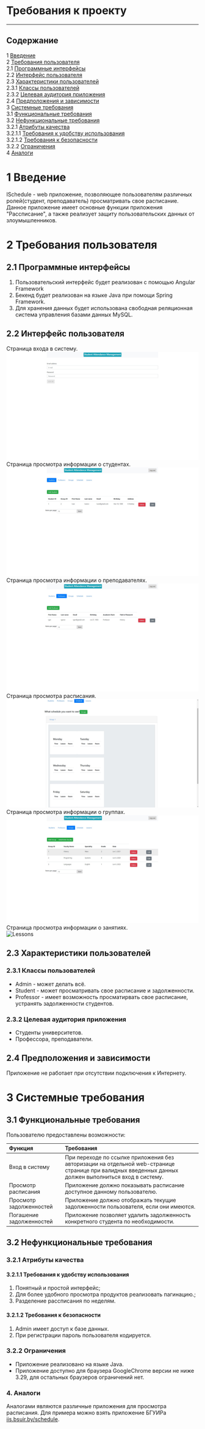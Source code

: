 # Требования к проекту
---

## Содержание

1 [Введение](#intro) <br/>
2 [Требования пользователя](#user_requirements)  
2.1 [Программные интерфейсы](#software_interfaces)  
2.2 [Интерфейс пользователя](#user_interface)  
2.3 [Характеристики пользователей](#user_specifications)  
2.3.1 [Классы пользователей](#user_classes)  
2.3.2 [Целевая аудитория приложения](#application_audience)  
2.4 [Предположения и зависимости](#assumptions_and_dependencies)  
3 [Системные требования](#system_requirements)  
3.1 [Функциональные требования](#functional_requirements)  
3.2 [Нефункциональные требования](#non-functional_requirements)  
3.2.1 [Атрибуты качества](#quality_attributes)  
3.2.1.1 [Требования к удобству использования](#requirements_for_ease_of_use)  
3.2.1.2 [Требования к безопасности](#security_requirements)  
3.2.2 [Ограничения](#limitations) <br/>
4 [Аналоги](#analogues)   

<a name="intro"/>

# 1 Введение
ISchedule - web приложение, позволяющее пользователям различных ролей(студент, преподаватель) просматривать свое расписание. Данное приложение имеет основные функции приложения "Рассписание", а также реализует защиту пользовательских данных от злоумышленников.

<a name="user_requirements"/>

# 2 Требования пользователя

<a name="software_interfaces"/>

## 2.1 Программные интерфейсы
1. Пользовательский интерфейс будет реализован с помощью Angular Framework
2. Бекенд будет реализован на языке Java при помощи Spring Framework.
3. Для хранения данных будет использована свободная реляционная система управления базами данных MySQL.

<a name="user_interface"/>

## 2.2 Интерфейс пользователя
Страница входа в систему.
![Sign in](../Mockups/Login.jpg)  
Страница просмотра информации о студентах.
![Students](../Mockups/Students.jpg)  
Страница просмотра информации о преподавателях.
![Professors](../Mockups/Professors.jpg)  
Страница просмотра расписания.  
![Schedule](../Mockups/Schedule.jpg)  
Страница просмотра информации о группах.
![Groups](../Mockups/Groups.jpg)  
Страница просмотра информации о занятиях.  
![Lessons](../Mockups/Lessons.png)  

<a name="user_specifications"/>

## 2.3 Характеристики пользователей

<a name="user_classes"/>

### 2.3.1 Классы пользователей

* Admin - может делать всё.
* Student - может просматривать свое расписание и задолженности.
* Professor - имеет возможность просматирвать свое расписание, устранять задолженности студентов.

<a name="application_audience"/>

### 2.3.2 Целевая аудитория приложения

* Студенты университетов.
* Профессора, преподаватели.

<a name="assumptions_and_dependencies"/>

## 2.4 Предположения и зависимости
Приложение не работает при отсутствии подключения к Интернету.

<a name="system_requirements"/>

# 3 Системные требования

<a name="functional_requirements"/>

## 3.1 Функциональные требования

Пользователю предоставлены возможности:

| Функция | Требования | 
|:---|:---|
| Вход в систему | При переходе по ссылке приложения без авторизации на отдельной web-странице странице при валидных введенных данных должен выполниться вход в систему. |
| Просмотр расписания | Приложение должно показывать расписание доступное данному пользователю. |
| Просмотр задолженностей | Приложение должно отображать текущие задолженности пользователя, если они имеются. |
| Погашение задолженностей | Приложение позволяет удалить задолженность конкретного студента по необходимости. |

<a name="non-functional_requirements"/>

## 3.2 Нефункциональные требования

<a name="quality_attributes"/>

### 3.2.1 Атрибуты качества

<a name="requirements_for_ease_of_use"/>

#### 3.2.1.1 Требования к удобству использования
1. Понятный и простой интерфейс;
2. Для более удобного просмотра продуктов реализовать пагинацию.;
3. Разделение рассписания по неделям.

<a name="security_requirements"/>

#### 3.2.1.2 Требования к безопасности
1. Admin имеет доступ к базе данных.
2. При регистрации пароль пользователя кодируется.

<a name="limitations"/>

### 3.2.2 Ограничения 
* Приложение реализовано на языке Java.
* Приложение доступно для браузера GoogleChrome версии не ниже 3.29, для остальных браузеров ограничений нет.

<a name="analogues"/>

### 4. Аналоги 
Аналогами являются различные приложения для просмотра расписания. Для примера можно взять приложение БГУИРа [iis.bsuir.by/schedule](https://iis.bsuir.by/schedule). 